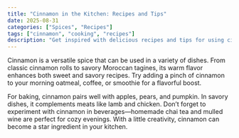 ```yaml
---
title: "Cinnamon in the Kitchen: Recipes and Tips"
date: 2025-08-31
categories: ["Spices", "Recipes"]
tags: ["cinnamon", "cooking", "recipes"]
description: "Get inspired with delicious recipes and tips for using cinnamon in your kitchen."
---
```


Cinnamon is a versatile spice that can be used in a variety of dishes. From classic cinnamon rolls to savory Moroccan tagines, its warm flavor enhances both sweet and savory recipes. Try adding a pinch of cinnamon to your morning oatmeal, coffee, or smoothie for a flavorful boost.

For baking, cinnamon pairs well with apples, pears, and pumpkin. In savory dishes, it complements meats like lamb and chicken. Don’t forget to experiment with cinnamon in beverages—homemade chai tea and mulled wine are perfect for cozy evenings. With a little creativity, cinnamon can become a star ingredient in your kitchen.
